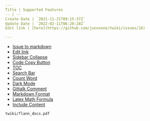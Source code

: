 ```yaml
---
Title | Supported Features
-- | --
Create Date | `2021-11-21T09:15:37Z`
Update Date | `2022-02-11T06:20:28Z`
Edit link | [here](https://github.com/junxnone/twiki/issues/16)

---
```

- [Issue to markdown](https://github.com/junxnone/wiki_issue2md)
- [Edit link](https://github.com/junxnone/wiki_issue2md/blob/main/action.yml#L67)
- [Sidebar Collapse](https://github.com/iPeng6/docsify-sidebar-collapse)
- [Code Copy Button](https://github.com/jperasmus/docsify-copy-code)
- [TOC](https://github.com/justintien/docsify-plugin-toc)
- [Search Bar](https://docsify.js.org/#/plugins?id=full-text-search)
- [Count Word](https://github.com/827652549/docsify-count)
- [Dark Mode](https://github.com/boopathikumar018/docsify-darklight-theme)
- [Gittalk Comment](https://github.com/gitalk/gitalk)
- [Markdown Format](/Markdown_Format)
- [Latex Math Formula](/Latex_Math_Formula)
- [Include Content](/Include_Content)


```pdf
twiki/flann_docs.pdf
```
